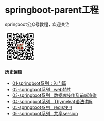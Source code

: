 # springboot-parent工程
springboot公众号教程，欢迎关注
 
<img src="https://github.com/zhangliang520/springboot-parent/blob/master/gzh.png" alt="公众号" width="100" height="100" align="bottom" />

 

#### 历史回顾

- [01-springboot系列：入门篇](http://mp.weixin.qq.com/s?__biz=MzIwNDUzNTYxMA==&mid=2247484357&idx=1&sn=5d5e2f606d2d8b35963086f275122355&chksm=973fe190a04868869833d8553d900583012c6b40facdc11c2baee877e65d23930714b08e4840&scene=21#wechat_redirect) 
- [02-springboot系列：web特性](http://mp.weixin.qq.com/s?__biz=MzIwNDUzNTYxMA==&mid=2247484373&idx=1&sn=d50411d4b3c68d7d2ced2b55eef14420&chksm=973fe180a0486896ca61173395cdc0b7ac0bcdb93dd0050902ee8cd59a57901af9c6a729398d&scene=21#wechat_redirect)  
- [03-springboot系列：数据库操作及前端渲染](http://mp.weixin.qq.com/s?__biz=MzIwNDUzNTYxMA==&mid=2247484379&idx=1&sn=160845dcabaf7ffce4789cd88872fc74&chksm=973fe18ea04868980399d7f04249ef687dd069695e28f0b7f5049d6c56e8e30cc1d289761210&scene=21#wechat_redirect)  
- [04-springboot系列：Thymeleaf语法讲解](http://mp.weixin.qq.com/s?__biz=MzIwNDUzNTYxMA==&mid=2247484381&idx=1&sn=1a438186d4f2be26601f835ee5e0230d&chksm=973fe188a048689edb6adba4f5e46b22861e0d79bc9fcb17ae3881c1f6065194cb7badd2038b&scene=21#wechat_redirect)  
- [05-springboot系列：redis使用](http://mp.weixin.qq.com/s?__biz=MzIwNDUzNTYxMA==&mid=2247484400&idx=1&sn=739acb0a0364e11d018416c649919b4a&chksm=973fe1a5a04868b3c5f48d746effaeeb8ba41f4914b73779bad9ad00f059d4cfadbdd6ef685f&scene=21#wechat_redirect)  
- [06-springboot系列：共享session]()  

